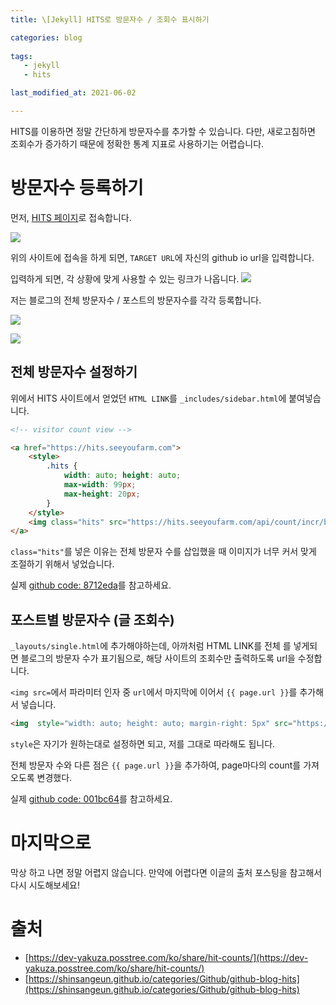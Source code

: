```yaml
---
title: \[Jekyll] HITS로 방문자수 / 조회수 표시하기

categories: blog
   
tags:
   - jekyll
   - hits

last_modified_at: 2021-06-02

---
```


HITS를 이용하면 정말 간단하게 방문자수를 추가할 수 있습니다. 다만, 새로고침하면 조회수가 증가하기 때문에 정확한 통계 지표로 사용하기는 어렵습니다.

# 방문자수 등록하기

먼저, [HITS 페이지](https://hits.seeyoufarm.com/)로 접속합니다.

![](https://github.com/choiseonjae/choiseonjae.github.io/blob/master/assets/hits%20site.png?raw=true)



위의 사이트에 접속을 하게 되면, `TARGET URL`에 자신의 github io url을 입력합니다.

입력하게 되면, 각 상황에 맞게 사용할 수 있는 링크가 나옵니다.
![](https://github.com/choiseonjae/choiseonjae.github.io/blob/master/assets/hits%20site%20target%20url.png?raw=true)

저는 블로그의 전체 방문자수 / 포스트의 방문자수를 각각 등록합니다.

![](https://github.com/choiseonjae/choiseonjae.github.io/blob/master/assets/%E1%84%89%E1%85%B3%E1%84%8F%E1%85%B3%E1%84%85%E1%85%B5%E1%86%AB%E1%84%89%E1%85%A3%E1%86%BA%202021-06-28%20%E1%84%8B%E1%85%A9%E1%84%92%E1%85%AE%208.47.19.png?raw=true)

![](https://github.com/choiseonjae/choiseonjae.github.io/blob/master/assets/%E1%84%89%E1%85%B3%E1%84%8F%E1%85%B3%E1%84%85%E1%85%B5%E1%86%AB%E1%84%89%E1%85%A3%E1%86%BA%202021-06-28%20%E1%84%8B%E1%85%A9%E1%84%92%E1%85%AE%208.47.44.png?raw=true)

## 전체 방문자수 설정하기

위에서 HITS 사이트에서 얻었던 `HTML LINK`를 `_includes/sidebar.html`에 붙여넣습니다.

```html
<!-- visitor count view -->

<a href="https://hits.seeyoufarm.com">
	<style>
		.hits {
			width: auto; height: auto;
			max-width: 99px;
			max-height: 20px;
		}
	</style>
	<img class="hits" src="https://hits.seeyoufarm.com/api/count/incr/badge.svg?url=https%3A%2F%2Fchoiseonjae.github.io&count_bg=%23B6B5B0&title_bg=%2348454B&icon=checkmarx.svg&icon_color=%23E7E7E7&title=방문수&edge_flat=false"/>
</a>
```
`class="hits"`를 넣은 이유는 전체 방문자 수를 삽입했을 때 이미지가 너무 커서 맞게 조절하기 위해서 넣었습니다.

실제 [github code: 8712eda](https://github.com/choiseonjae/choiseonjae.github.io/commit/8712edadcf6c4b4da0ed6390380715bc6d1de6b7)를 참고하세요.

## 포스트별 방문자수 (글 조회수)

`_layouts/single.html`에 추가해야하는데, 아까처럼 HTML LINK를 전체   를 넣게되면 블로그의 방문자 수가 표기됨으로, 해당 사이트의 조회수만 출력하도록 url을 수정합니다.

`<img src=`에서 파라미터 인자 중 `url`에서 마지막에 이어서 `{{ page.url }}`를 추가해서 넣습니다.

```html
<img  style="width: auto; height: auto; margin-right: 5px" src="https://hits.seeyoufarm.com/api/count/incr/badge.svg?url=https%3A%2F%2Fchoiseonjae.github.io{{ page.url }}&count_bg=%23B6B5B0&title_bg=%2348454B&icon=checkmarx.svg&icon_color=%23E7E7E7&title=조회수&edge_flat=false"/>
```
`style`은 자기가 원하는대로 설정하면 되고, 저를 그대로 따라해도 됩니다.

전체 방문자 수와 다른 점은 `{{ page.url }}`을 추가하여, page마다의 count를 가져오도록 변경했다.

실제 [github code: 001bc64](https://github.com/choiseonjae/choiseonjae.github.io/commit/001bc64d3e3ea6cc7666a8d7d675853a516ccec7)를 참고하세요.

# 마지막으로

막상 하고 나면 정말 어렵지 않습니다. 만약에 어렵다면 이글의 출처 포스팅을 참고해서 다시 시도해보세요!

# 출처

- [https://dev-yakuza.posstree.com/ko/share/hit-counts/](https://dev-yakuza.posstree.com/ko/share/hit-counts/)
- [https://shinsangeun.github.io/categories/Github/github-blog-hits](https://shinsangeun.github.io/categories/Github/github-blog-hits)
<!--stackedit_data:
eyJoaXN0b3J5IjpbLTE1MTQ4OTAxNzIsMTMzNDQwMzA0N119
-->